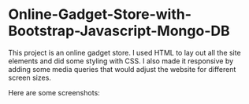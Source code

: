 # Online-Gadget-Store-with-Bootstrap-Javascript-Mongo-DB

This  project is an online gadget store. I used HTML to lay out all the site elements and did some styling with CSS. I also made it responsive by adding some media queries that would adjust the website for different screen sizes.     

Here are some screenshots:


